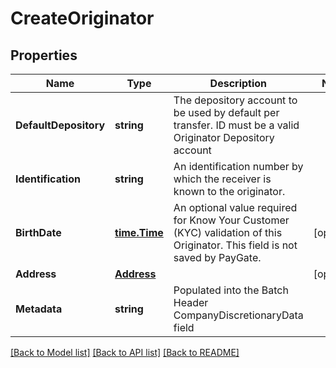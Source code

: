 # CreateOriginator

## Properties

Name | Type | Description | Notes
------------ | ------------- | ------------- | -------------
**DefaultDepository** | **string** | The depository account to be used by default per transfer. ID must be a valid Originator Depository account | 
**Identification** | **string** | An identification number by which the receiver is known to the originator. | 
**BirthDate** | [**time.Time**](time.Time.md) | An optional value required for Know Your Customer (KYC) validation of this Originator. This field is not saved by PayGate.  | [optional] 
**Address** | [**Address**](Address.md) |  | [optional] 
**Metadata** | **string** | Populated into the Batch Header CompanyDiscretionaryData field | 

[[Back to Model list]](../README.md#documentation-for-models) [[Back to API list]](../README.md#documentation-for-api-endpoints) [[Back to README]](../README.md)


